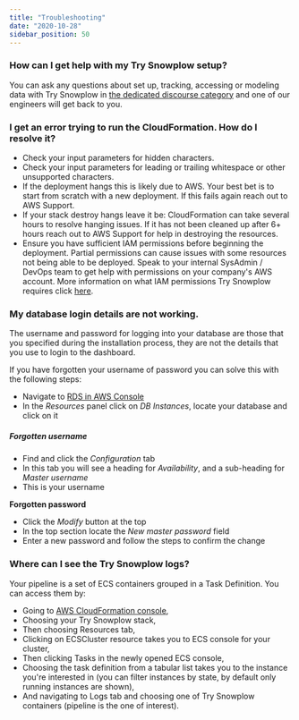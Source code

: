 ```yaml
---
title: "Troubleshooting"
date: "2020-10-28"
sidebar_position: 50
---
```


### How can I get help with my Try Snowplow setup?

You can ask any questions about set up, tracking, accessing or modeling data with Try Snowplow in [the dedicated discourse category](https://discourse.snowplowanalytics.com/c/try-snowplow/62) and one of our engineers will get back to you.

### I get an error trying to run the CloudFormation. How do I resolve it?

- Check your input parameters for hidden characters.
- Check your input parameters for leading or trailing whitespace or other unsupported characters.
- If the deployment hangs this is likely due to AWS. Your best bet is to start from scratch with a new deployment. If this fails again reach out to AWS Support.
- If your stack destroy hangs leave it be: CloudFormation can take several hours to resolve hanging issues. If it has not been cleaned up after 6+ hours reach out to AWS Support for help in destroying the resources.
- Ensure you have sufficient IAM permissions before beginning the deployment. Partial permissions can cause issues with some resources not being able to be deployed. Speak to your internal SysAdmin / DevOps team to get help with permissions on your company's AWS account. More information on what IAM permissions Try Snowplow requires click [here](/docs/migrated/try-snowplow/securing-your-pipeline/#required-iam-roles).

### My database login details are not working.

The username and password for logging into your database are those that you specified during the installation process, they are not the details that you use to login to the dashboard.

If you have forgotten your username of password you can solve this with the following steps:

- Navigate to [RDS in AWS Console](https://console.aws.amazon.com/rds/home)
- In the _Resources_ panel click on _DB Instances_, locate your database and click on it

##### Forgotten username

- Find and click the _Configuration_ tab
- In this tab you will see a heading for _Availability_, and a sub-heading for _Master username_
- This is your username

**Forgotten password**

- Click the _Modify_ button at the top
- In the top section locate the _New master password_ field
- Enter a new password and follow the steps to confirm the change

### Where can I see the Try Snowplow logs?

Your pipeline is a set of ECS containers grouped in a Task Definition. You can access them by:

- Going to [AWS CloudFormation console](https://console.aws.amazon.com/ecs/home),
- Choosing your Try Snowplow stack,
- Then choosing Resources tab,
- Clicking on ECSCluster resource takes you to ECS console for your cluster,
- Then clicking Tasks in the newly opened ECS console,
- Choosing the task definition from a tabular list takes you to the instance you're interested in (you can filter instances by state, by default only running instances are shown),
- And navigating to Logs tab and choosing one of Try Snowplow containers (pipeline is the one of interest).
